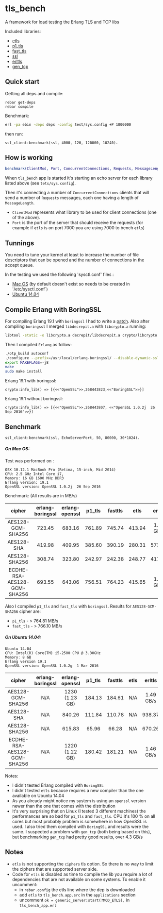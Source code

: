 tls_bench
================

A framework for load testing the Erlang TLS and TCP libs

Included libraries:

- [etls][1]
- [p1_tls][2]
- [fast_tls][3]
- [ssl][4]
- [erltls][9]
- [gen_tcp][5]

Quick start
-----------

Getting all deps and compile:

```
rebar get-deps
rebar compile
```

Benchmark:

```bash
erl -pa ebin -deps deps -config test/sys.config +P 1000000
```

then run:

```
ssl_client:benchmark(ssl, 4000, 120, 120000, 10240).
```

How is working
-----------

```erlang 
benchmark(ClientMod, Port, ConcurrentConnections, Requests, MessageLength)
```

When `tls_bench` app is started it's starting an echo server for each library listed above (see `tets/sys.config`).

Then it's connecting a number of `ConcurrentConnections` clients that will send a number of `Requests` messages, each one 
having a length of `MessageLength`.

- `ClientMod` represents what library to be used for client connections (one of the above).
- `Port` is the port of the server that should receive the requests (for example if `etls` is on port 7000 you are using 7000 to bench 
 `etls`)

Tunnings
----------- 

You need to tune your kernel at least to increase the number of file descriptors that can be opened and the number of  connections in the accept queue.

In the testing we used the following 'sysctl.conf' files : 

- [Mac OS][6]  (by default doesn't exist so needs to be created in '/etc/sysctl.conf`)
- [Ubuntu 14.04][7]

Compile Erlang with BoringSSL
----------------------------

For compiling Erlang 19.1 with `boringssl` I had to write a [patch][8]. Also after compiling `boringssl` I merged `libdecrepit.a` with `libcrypto.a` running:

```sh
libtool -static -o libcrypto.a decrepit/libdecrepit.a crypto/libcrypto.a
```

Then I compiled `Erlang` as follow:

```sh
./otp_build autoconf
./configure --prefix=/usr/local/erlang-boringssl/ --disable-dynamic-ssl-lib --with-ssl={path_to_boring_ssl}
export MAKEFLAGS=-j8
make
sudo make install
```

Erlang 19.1 with boringssl:

```
crypto:info_lib() => [{<<"OpenSSL">>,268443823,<<"BoringSSL">>}]
```

Erlang 19.1 without boringssl:

```
crypto:info_lib() => [{<<"OpenSSL">>,268443807, <<"OpenSSL 1.0.2j  26 Sep 2016">>}]
```

Benchmark
-----------

```
ssl_client:benchmark(ssl, EchoServerPort, 50, 80000, 30*1024).
```

##### On Mac OS:

Test was performed on :

```
OSX 10.12.1 MacBook Pro (Retina, 15-inch, Mid 2014) 
CPU: 2.5 GHz Intel Core i7, 
Memory: 16 GB 1600 MHz DDR3
Erlang version: 19.1
OpenSSL version: OpenSSL 1.0.2j  26 Sep 2016
```

Benchmark: (All results are in MB/s)


| cipher                    | erlang-boringssl | erlang-openssl  | p1_tls    | fasttls    | etls      | erltls   | 
|:-------------------------:|:----------------:|:---------------:|:---------:|:----------:|:---------:|:--------:|
|AES128-GCM-SHA256          | 723.45           | 683.16          | 761.89    | 745.74     | 413.94    |1.06 GB/s |														
|AES128-SHA					| 419.98	       | 409.95          | 385.60    | 390.19     | 280.31    |573.79	 |
|AES128-SHA256				| 308.74           | 323.80          | 242.97	 | 242.38	  | 248.77    |417.61	 |
|ECDHE-RSA-AES128-GCM-SHA256| 693.55           | 643.06          | 756.51    | 764.23     | 415.65    |1.09 GB/s |

Also I compiled `p1_tls` and `fast_tls` with `boringssl`. Results for `AES128-GCM-SHA256` cipher are:

- `p1_tls`   - > 764.81 MB/s
- `fast_tls` - > 766.10 MB/s

##### On Ubuntu 14.04:

```
Ubuntu 14.04
CPU: Intel(R) Core(TM) i5-2500 CPU @ 3.30GHz
Memory: 8 GB
Erlang version 19.1
OpenSSL version: OpenSSL 1.0.2g  1 Mar 2016
```

| cipher                    | erlang-boringssl | erlang-openssl  | p1_tls    | fasttls    |  etls     | erltls    |
|:-------------------------:|:----------------:|:---------------:|:---------:|:----------:|:---------:|:---------:|
|AES128-GCM-SHA256          | N/A              | 1230 (1.23 GB)  | 184.13    | 184.61     | N/A       |1.49 GB/s  |																	
|AES128-SHA					| N/A	           | 840.26          | 111.84    | 110.78     | N/A       |938.37	  |
|AES128-SHA256				| N/A              | 615.83          | 65.96	 | 66.28	  | N/A       |670.26     |
|ECDHE-RSA-AES128-GCM-SHA256| N/A              | 1220 (1.22 GB)  | 180.42    | 181.21     | N/A       |1.46 GB/s  |

Notes:

- I didn't tested Erlang compiled with `BoringSSL`
- I didn't tested `etls` because requires a new compiler than the one available on Ubuntu 14.04
- As you already might notice my system is using an `openssl` version newer than the one that comes with the distribution
- It's very surprising that on Linux (I tested 3 different machines) the performances are so bad for `p1_tls` and
`fast_tls`. CPU it's 100 % on all cores but most probably problem is somewhere in how OpenSSL is used. I also tried them compiled with `BoringSSL` and results were the same. 
I suspected a problem with `gen_tcp` (both being based on this), but benchmarking `gen_tcp` had pretty good results, over 4.3 GB/s

Notes
----------- 
 
- `etls` is not supporting the `ciphers` tls option. So there is no way to limit the ciphers that are supported server side.
- Code for `etls` is disabled as time to compile the lib you require a lot of dependencies that are not available on some systems. To enable it uncomment:
    - in `rebar.config` the etls line where the dep is downloaded
    - add `etls` to `tls_bench.app.src` in the `applications` section
    - uncomment `ok = generic_server:start(?MOD_ETLS),` in `tls_bench_app.erl` 

[1]:https://github.com/kzemek/etls
[2]:https://github.com/processone/tls
[3]:https://github.com/processone/fast_tls/
[4]:http://erlang.org/doc/man/ssl.html
[5]:http://erlang.org/doc/man/gen_server.html
[6]:https://raw.githubusercontent.com/silviucpp/tls_bench/master/test/osx_sysctl.conf
[7]:https://raw.githubusercontent.com/silviucpp/tls_bench/master/test/ubuntu_sysctl.conf
[8]:https://github.com/silviucpp/tls_bench/blob/master/test/boringssl.patch
[9]:https://github.com/silviucpp/erltls
